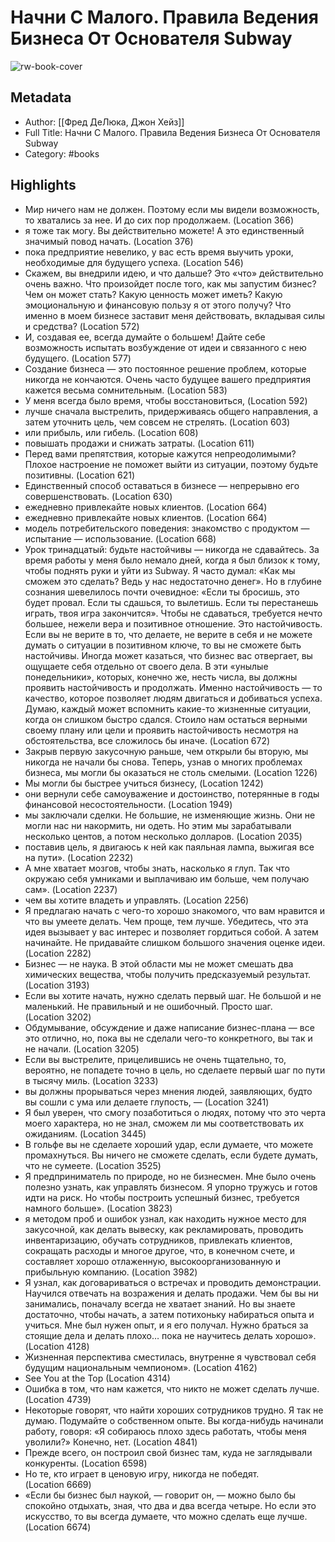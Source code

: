 # Начни С Малого. Правила Ведения Бизнеса От Основателя Subway

![rw-book-cover](https://readwise-assets.s3.amazonaws.com/static/images/default-book-icon-9.63dbe834380e.png)

## Metadata
- Author: [[Фред ДеЛюка, Джон Хейз]]
- Full Title: Начни С Малого. Правила Ведения Бизнеса От Основателя Subway
- Category: #books

## Highlights
- Мир ничего нам не должен. Поэтому если мы видели возможность, то хватались за нее. И до сих пор продолжаем. (Location 366)
- я тоже так могу. Вы действительно можете! А это единственный значимый повод начать. (Location 376)
- пока предприятие невелико, у вас есть время выучить уроки, необходимые для будущего успеха. (Location 546)
- Скажем, вы внедрили идею, и что дальше? Это «что» действительно очень важно. Что произойдет после того, как мы запустим бизнес? Чем он может стать? Какую ценность может иметь? Какую эмоциональную и финансовую пользу я от этого получу? Что именно в моем бизнесе заставит меня действовать, вкладывая силы и средства? (Location 572)
- И, создавая ее, всегда думайте о большем! Дайте себе возможность испытать возбуждение от идеи и связанного с нею будущего. (Location 577)
- Создание бизнеса — это постоянное решение проблем, которые никогда не кончаются. Очень часто будущее вашего предприятия кажется весьма сомнительным. (Location 583)
- У меня всегда было время, чтобы восстановиться, (Location 592)
- лучше сначала выстрелить, придерживаясь общего направления, а затем уточнить цель, чем совсем не стрелять. (Location 603)
- или прибыль, или гибель. (Location 608)
- повышать продажи и снижать затраты. (Location 611)
- Перед вами препятствия, которые кажутся непреодолимыми? Плохое настроение не поможет выйти из ситуации, поэтому будьте позитивны. (Location 621)
- Единственный способ оставаться в бизнесе — непрерывно его совершенствовать. (Location 630)
- ежедневно привлекайте новых клиентов. (Location 664)
- ежедневно привлекайте новых клиентов. (Location 664)
- модель потребительского поведения: знакомство с продуктом — испытание — использование. (Location 668)
- Урок тринадцатый: будьте настойчивы — никогда не сдавайтесь. За время работы у меня было немало дней, когда я был близок к тому, чтобы поднять руки и уйти из Subway. Я часто думал: «Как мы сможем это сделать? Ведь у нас недостаточно денег». Но в глубине сознания шевелилось почти очевидное: «Если ты бросишь, это будет провал. Если ты сдашься, то вылетишь. Если ты перестанешь играть, твоя игра закончится». Чтобы не сдаваться, требуется нечто большее, нежели вера и позитивное отношение. Это настойчивость. Если вы не верите в то, что делаете, не верите в себя и не можете думать о ситуации в позитивном ключе, то вы не сможете быть настойчивы. Иногда может казаться, что бизнес вас отвергает, вы ощущаете себя отдельно от своего дела. В эти «унылые понедельники», которых, конечно же, несть числа, вы должны проявить настойчивость и продолжать. Именно настойчивость — то качество, которое позволяет людям двигаться и добиваться успеха. Думаю, каждый может вспомнить какие-то жизненные ситуации, когда он слишком быстро сдался. Стоило нам остаться верными своему плану или цели и проявить настойчивость несмотря на обстоятельства, все сложилось бы иначе. (Location 672)
- Закрыв первую закусочную раньше, чем открыли бы вторую, мы никогда не начали бы снова. Теперь, узнав о многих проблемах бизнеса, мы могли бы оказаться не столь смелыми. (Location 1226)
- Мы могли бы быстрее учиться бизнесу, (Location 1242)
- они вернули себе самоуважение и достоинство, потерянные в годы финансовой несостоятельности. (Location 1949)
- мы заключали сделки. Не большие, не изменяющие жизнь. Они не могли нас ни накормить, ни одеть. Но этим мы зарабатывали несколько центов, а потом несколько долларов. (Location 2035)
- поставив цель, я двигаюсь к ней как паяльная лампа, выжигая все на пути». (Location 2232)
- А мне хватает мозгов, чтобы знать, насколько я глуп. Так что окружаю себя умниками и выплачиваю им больше, чем получаю сам». (Location 2237)
- чем вы хотите владеть и управлять. (Location 2256)
- Я предлагаю начать с чего-то хорошо знакомого, что вам нравится и что вы умеете делать. Чем проще, тем лучше. Убедитесь, что эта идея вызывает у вас интерес и позволяет гордиться собой. А затем начинайте. Не придавайте слишком большого значения оценке идеи. (Location 2282)
- Бизнес — не наука. В этой области мы не может смешать два химических вещества, чтобы получить предсказуемый результат. (Location 3193)
- Если вы хотите начать, нужно сделать первый шаг. Не большой и не маленький. Не правильный и не ошибочный. Просто шаг. (Location 3202)
- Обдумывание, обсуждение и даже написание бизнес-плана — все это отлично, но, пока вы не сделали чего-то конкретного, вы так и не начали. (Location 3205)
- Если вы выстрелите, прицелившись не очень тщательно, то, вероятно, не попадете точно в цель, но сделаете первый шаг по пути в тысячу миль. (Location 3233)
- вы должны прорываться через мнения людей, заявляющих, будто вы сошли с ума или делаете глупость, — (Location 3241)
- Я был уверен, что смогу позаботиться о людях, потому что это черта моего характера, но не знал, сможем ли мы соответствовать их ожиданиям. (Location 3445)
- В гольфе вы не сделаете хороший удар, если думаете, что можете промахнуться. Вы ничего не сможете сделать, если будете думать, что не сумеете. (Location 3525)
- Я предприниматель по природе, но не бизнесмен. Мне было очень полезно узнать, как управлять бизнесом. Я упорно тружусь и готов идти на риск. Но чтобы построить успешный бизнес, требуется намного больше». (Location 3823)
- я методом проб и ошибок узнал, как находить нужное место для закусочной, как делать вывеску, как рекламировать, проводить инвентаризацию, обучать сотрудников, привлекать клиентов, сокращать расходы и многое другое, что, в конечном счете, и составляет хорошо отлаженную, высокоорганизованную и прибыльную компанию. (Location 3982)
- Я узнал, как договариваться о встречах и проводить демонстрации. Научился отвечать на возражения и делать продажи. Чем бы вы ни занимались, поначалу всегда не хватает знаний. Но вы знаете достаточно, чтобы начать, а затем потихоньку набираться опыта и учиться. Мне был нужен опыт, и я его получал. Нужно браться за стоящие дела и делать плохо… пока не научитесь делать хорошо». (Location 4128)
- Жизненная перспектива сместилась, внутренне я чувствовал себя будущим национальным чемпионом». (Location 4162)
- See You at the Top (Location 4314)
- Ошибка в том, что нам кажется, что никто не может сделать лучше. (Location 4739)
- Некоторые говорят, что найти хороших сотрудников трудно. Я так не думаю. Подумайте о собственном опыте. Вы когда-нибудь начинали работу, говоря: «Я собираюсь плохо здесь работать, чтобы меня уволили?» Конечно, нет. (Location 4841)
- Прежде всего, он построил свой бизнес там, куда не заглядывали конкуренты. (Location 6598)
- Но те, кто играет в ценовую игру, никогда не победят. (Location 6669)
- «Если бы бизнес был наукой, — говорит он, — можно было бы спокойно отдыхать, зная, что два и два всегда четыре. Но если это искусство, то вы всегда думаете, что можно сделать еще лучше. (Location 6674)
